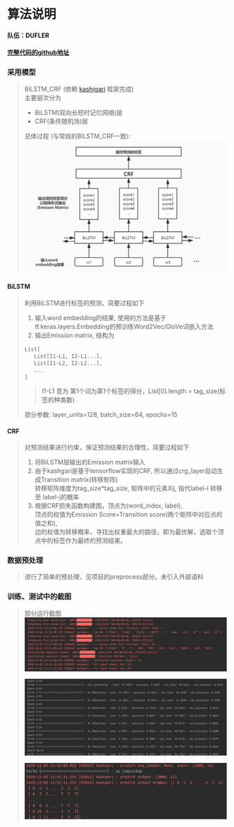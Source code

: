 # 算法说明
#### 队伍：DUFLER  
#### [完整代码的github地址](https://github.com/FoVNull/SeqLabeling)
### 采用模型
> BiLSTM_CRF  (依赖 [kashigari](https://github.com/BrikerMan/Kashgari) 框架完成)  
> 主要层次分为  
>- BiLSTM(双向长短时记忆网络)层 
>- CRF(条件随机场)层  
>
> 总体过程 (与常规的BiLSTM_CRF一致):  
>![](BiLSTM_CRF.jpg)
#### BiLSTM
> 利用BiLSTM进行标签的预测，简要过程如下
>1. 输入word embedding的结果, 
>使用的方法是基于tf.keras.layers.Embedding的预训练Word2Vec/GloVe词嵌入方法  
>2. 输出Emission matrix, 结构为 
>```
>List[
>    List[I1-L1, I2-L1...],
>    List[I1-L2, I2-L2...],
>    ...
>]
>```
>> I1-L1 意为 第1个词为第1个标签的得分，List[0].length = tag_size(标签的种类数)  
>
> 部分参数: layer_units=128, batch_size=64, epochs=15
#### CRF  
> 对预测结果进行约束，保证预测结果的合理性，简要过程如下  
> 1. 将BiLSTM层输出的Emission matrix输入
> 2. 由于kashgari是基于tensorflow实现的CRF, 所以通过crg_layer自动生成Transition matrix(转移矩阵)  
> 转移矩阵维度为tag_size*tag_size, 矩阵中的元素Xij, 指代label-i 转移至 label-j的概率
> 3. 根据CRF损失函数构建图，顶点为(word_index, label),   
> 顶点的权值为Emission Score+Transition score(两个矩阵中对应点的值之和),  
> 边的权值为转移概率，寻找出权重最大的路径，即为最优解，选取个顶点中的标签作为最终的预测结果。  
> 
### 数据预处理
> 进行了简单的预处理，见项目的preprocess部分。未引入外部语料
>
### 训练、测试中的截图
> 部分运行截图  
>![](snap1.jpg)
>
>![](snap2.jpg)
>
>![](snap3.jpg)
